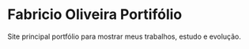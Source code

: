 # Fabricio Oliveira Portifólio

Site principal portfólio para mostrar meus trabalhos, estudo e evolução.

